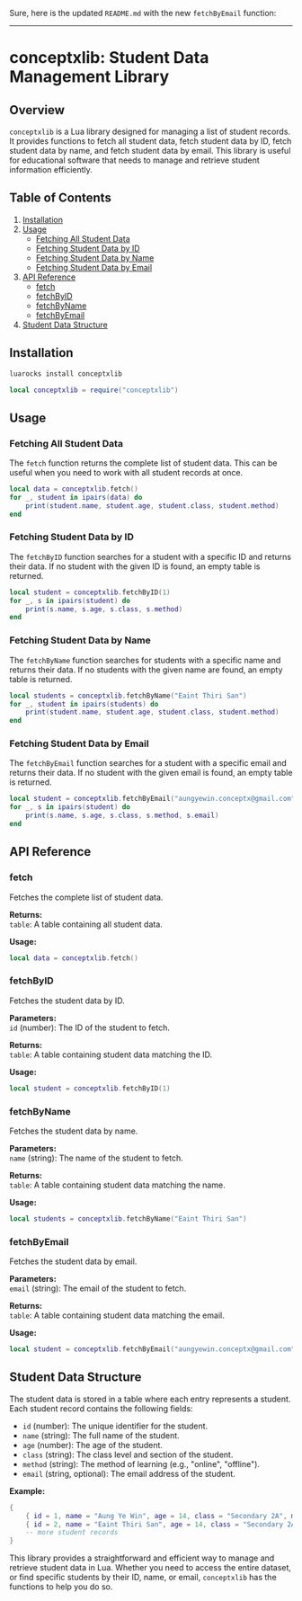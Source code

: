 Sure, here is the updated `README.md` with the new `fetchByEmail` function:

---

# conceptxlib: Student Data Management Library

## Overview

`conceptxlib` is a Lua library designed for managing a list of student records. It provides functions to fetch all student data, fetch student data by ID, fetch student data by name, and fetch student data by email. This library is useful for educational software that needs to manage and retrieve student information efficiently.

## Table of Contents

1. [Installation](#installation)
2. [Usage](#usage)
    - [Fetching All Student Data](#fetching-all-student-data)
    - [Fetching Student Data by ID](#fetching-student-data-by-id)
    - [Fetching Student Data by Name](#fetching-student-data-by-name)
    - [Fetching Student Data by Email](#fetching-student-data-by-email)
3. [API Reference](#api-reference)
    - [fetch](#fetch)
    - [fetchByID](#fetchbyid)
    - [fetchByName](#fetchbyname)
    - [fetchByEmail](#fetchbyemail)
4. [Student Data Structure](#student-data-structure)

## Installation

```bash
luarocks install conceptxlib
```

```lua
local conceptxlib = require("conceptxlib")
```

## Usage

### Fetching All Student Data

The `fetch` function returns the complete list of student data. This can be useful when you need to work with all student records at once.

```lua
local data = conceptxlib.fetch()
for _, student in ipairs(data) do
    print(student.name, student.age, student.class, student.method)
end
```

### Fetching Student Data by ID

The `fetchByID` function searches for a student with a specific ID and returns their data. If no student with the given ID is found, an empty table is returned.

```lua
local student = conceptxlib.fetchByID(1)
for _, s in ipairs(student) do
    print(s.name, s.age, s.class, s.method)
end
```

### Fetching Student Data by Name

The `fetchByName` function searches for students with a specific name and returns their data. If no students with the given name are found, an empty table is returned.

```lua
local students = conceptxlib.fetchByName("Eaint Thiri San")
for _, student in ipairs(students) do
    print(student.name, student.age, student.class, student.method)
end
```

### Fetching Student Data by Email

The `fetchByEmail` function searches for a student with a specific email and returns their data. If no student with the given email is found, an empty table is returned.

```lua
local student = conceptxlib.fetchByEmail("aungyewin.conceptx@gmail.com")
for _, s in ipairs(student) do
    print(s.name, s.age, s.class, s.method, s.email)
end
```

## API Reference

### fetch

Fetches the complete list of student data.

**Returns:**  
`table`: A table containing all student data.

**Usage:**

```lua
local data = conceptxlib.fetch()
```

### fetchByID

Fetches the student data by ID.

**Parameters:**  
`id` (number): The ID of the student to fetch.

**Returns:**  
`table`: A table containing student data matching the ID.

**Usage:**

```lua
local student = conceptxlib.fetchByID(1)
```

### fetchByName

Fetches the student data by name.

**Parameters:**  
`name` (string): The name of the student to fetch.

**Returns:**  
`table`: A table containing student data matching the name.

**Usage:**

```lua
local students = conceptxlib.fetchByName("Eaint Thiri San")
```

### fetchByEmail

Fetches the student data by email.

**Parameters:**  
`email` (string): The email of the student to fetch.

**Returns:**  
`table`: A table containing student data matching the email.

**Usage:**

```lua
local student = conceptxlib.fetchByEmail("aungyewin.conceptx@gmail.com")
```

## Student Data Structure

The student data is stored in a table where each entry represents a student. Each student record contains the following fields:

- `id` (number): The unique identifier for the student.
- `name` (string): The full name of the student.
- `age` (number): The age of the student.
- `class` (string): The class level and section of the student.
- `method` (string): The method of learning (e.g., "online", "offline").
- `email` (string, optional): The email address of the student.

**Example:**

```lua
{
    { id = 1, name = "Aung Ye Win", age = 14, class = "Secondary 2A", method = "online", email = "aungyewin.conceptx@gmail.com" },
    { id = 2, name = "Eaint Thiri San", age = 14, class = "Secondary 2A", method = "online", email = "eaintthirisanconceptx@gmail.com" },
    -- more student records
}
```

This library provides a straightforward and efficient way to manage and retrieve student data in Lua. Whether you need to access the entire dataset, or find specific students by their ID, name, or email, `conceptxlib` has the functions to help you do so.
